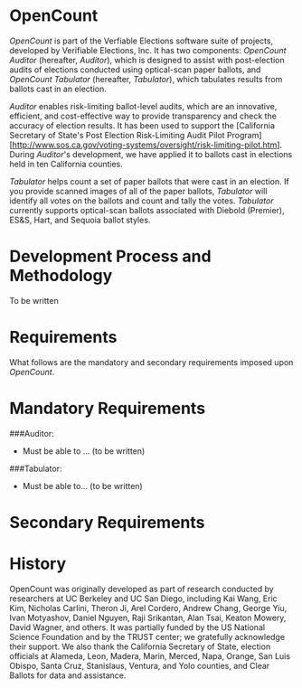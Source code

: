 OpenCount
===

*OpenCount* is part of the Verfiable Elections software suite of
projects, developed by Verifiable Elections, Inc. It has two
components: *OpenCount Auditor* (hereafter, *Auditor*), which is designed
to assist with post-election audits of elections conducted using
optical-scan paper ballots, and *OpenCount Tabulator* (hereafter,
*Tabulator*), which tabulates results from ballots cast in an election.

*Auditor* enables risk-limiting ballot-level audits, which are an
innovative, efficient, and cost-effective way to provide transparency
and check the accuracy of election results. It has been used to
support the
[California Secretary of State's Post Election Risk-Limiting Audit Pilot Program][http://www.sos.ca.gov/voting-systems/oversight/risk-limiting-pilot.htm].
During *Auditor*'s development, we have applied it to ballots cast in
elections held in ten California counties.

*Tabulator* helps count a set of paper ballots that were cast in an
election. If you provide scanned images of all of the paper ballots,
*Tabulator* will identify all votes on the ballots and count and
tally the votes. *Tabulator* currently supports optical-scan ballots
associated with Diebold (Premier), ES&S, Hart, and Sequoia ballot
styles.

Development Process and Methodology
===

To be written

Requirements
===

What follows are the mandatory and secondary requirements imposed
upon *OpenCount*.

Mandatory Requirements
==

###Auditor:

* Must be able to ... (to be written)

###Tabulator:

* Must be able to... (to be written)

Secondary Requirements
==

History
===

OpenCount was originally developed as part of research conducted by
researchers at UC Berkeley and UC San Diego, including Kai Wang, Eric
Kim, Nicholas Carlini, Theron Ji, Arel Cordero, Andrew Chang, George
Yiu, Ivan Motyashov, Daniel Nguyen, Raji Srikantan, Alan Tsai, Keaton
Mowery, David Wagner, and others. It was partially funded by the US
National Science Foundation and by the TRUST center; we gratefully
acknowledge their support. We also thank the California Secretary of
State, election officials at Alameda, Leon, Madera, Marin, Merced,
Napa, Orange, San Luis Obispo, Santa Cruz, Stanislaus, Ventura, and
Yolo counties, and Clear Ballots for data and assistance.
